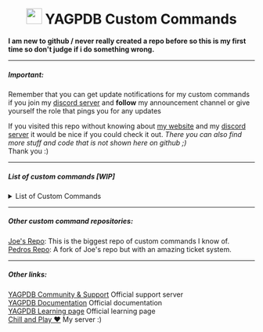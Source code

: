 #
<h1 align="center"><img src="https://yagpdb.xyz/static/img/logo_y.png" height=32px width=32px></img>&nbspYAGPDB Custom Commands</h1>

**I am new to github / never really created a repo before so this is my first time so don't judge if i do something wrong.**

---
##### Important:
Remember that you can get update notifications for my custom commands if you join my [discord server](/https://discord.gg/GRns3f) and __follow__ my announcement channel or give yourself the role that pings you for any updates  
  
If you visited this repo without knowing about [my website](https://www.thehdcraftergaming.tk/yagpdb) and my [discord server](/https://discord.gg/GRns3f) it would be nice if you could check it out. *There you can also find more stuff and code that is not shown here on github ;)*  
Thank you :)  

--- 
##### List of custom commands [WIP]
<details>
<summary>List of Custom Commands</summary>

- [Database manupulation](https://github.com/TheHDCrafter/yagpdb-cc/tree/master/Crafter's%20db%20shit)
	- [Basic](https://github.com/TheHDCrafter/yagpdb-cc/tree/master/Crafter's%20db%20shit/basic)
		- `dball` - Shows all entries
		- `dbdel` - Deletes an entry
		- `dbget` - Gets an entry
		- `dbkey` - Shows all entries from a specified key
		- `dbset` - Sets the value of an entry
		- `dbuser` - Shows all entries from a specified user
	- [Map](https://github.com/TheHDCrafter/yagpdb-cc/tree/master/Crafter's%20db%20shit/map)
		- `dballmap` - 
		- `dbdelmap` - 
		- `dbgetmap` - 
		- `dbsetmap` - 
	- [Reset](https://github.com/TheHDCrafter/yagpdb-cc/tree/master/Crafter's%20db%20shit/reset)
		- `dbresetall` - Resets the entire database on the server
		- `dbresetkey` - Deletes all specified database keys
		- `dbresetuser` - Deletes all keys from a specified user

- [Quick Moderation menu](https://github.com/TheHDCrafter/yagpdb-cc/tree/master/Moderation%20menu)
	- `reaction` - Reaction code that edits the embed on reaction
	- `setup` - Command that displays the pain page of the controllable embed

- [Templates for coding](https://github.com/TheHDCrafter/yagpdb-cc/tree/master/Templates)
	- `bypass limit` - This template shows how you will be able to bypass the X uses per CC limits on some functions
	- `bypass limit example` - This code is an example that bypasses the execAdmin limit (5 per cc)
	- `rolecolor` - Outputs the role color of the highest role the current user has

- `avatar` - Shows the avatar of the given or current user
- `cloneroles` - Clones roles from user a to user b
- `downtime announcement` - It will notify you after YAGPDB had some downtime. It will tell you when it was offline and for how long
- `fakeban` - Fakes a ban message from yagpdb to troll your friends
- `message link` - Quotes the message using using the message link as input
- `new account warning` - Put this into the join message and it will start warning you about brand new discord accounts
- `snowflake converter` - Converts a user mention or snowflake (id) into a readable format
- `sticky message` - A message that always stays visible in the channel
- `yagpdb update` - Tells you when yagpdb was updated. Also shows additional info like when the last update was
</details>

---
##### Other custom command repositories:
[Joe's Repo](https://github.com/yagpdb-cc/yagpdb-cc): This is the biggest repo of custom commands I know of.  
[Pedros Repo](https://github.com/Pedro-Pessoa/yagpdb-cc/tree/Tickets/tickets): A fork of Joe's repo but with an amazing ticket system.

---
##### Other links:
[YAGPDB Community & Support](https://discord.gg/4uY54rw) Official support server  
[YAGPDB Documentation](https://docs.yagpdb.xyz/reference/templates) Official documentation  
[YAGPDB Learning page](https://learn.yagpdb.xyz/) Official learning page  
[Chill and Play ❤](https://discord.gg/GRns3fg) My server :)  
